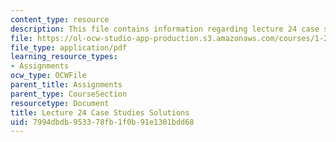 ```yaml
---
content_type: resource
description: This file contains information regarding lecture 24 case study solutions.
file: https://ol-ocw-studio-app-production.s3.amazonaws.com/courses/1-264j-database-internet-and-systems-integration-technologies-fall-2013/7994dbdb953378fb1f0b91e1301bdd68_MIT1_264JF13_L24_case_sol.pdf
file_type: application/pdf
learning_resource_types:
- Assignments
ocw_type: OCWFile
parent_title: Assignments
parent_type: CourseSection
resourcetype: Document
title: Lecture 24 Case Studies Solutions
uid: 7994dbdb-9533-78fb-1f0b-91e1301bdd68
---
```


